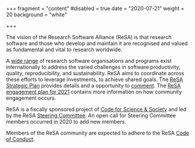+++
fragment = "content"
#disabled = true
date = "2020-07-21"
weight = 20
background = "white"

+++

The vision of the Research Software Alliance (ReSA) is that research software and those who develop and maintain it are recognised and valued as fundamental and vital to research worldwide.

A [wide range](https://arxiv.org/abs/1811.08473) of research software organisations and programs exist internationally to address the varied challenges in
software productivity, quality, reproducibility, and sustainability. ReSA aims to coordinate across these efforts to leverage investments, to achieve shared goals. The [ReSA Strategic Plan](https://www.researchsoft.org/documents/Strategic_Plan_2021-23.pdf) provides details and a opportunity to [comment](https://github.com/researchsoft/website/discussions/5). The [ReSA engagement plan for 2021](https://www.researchsoft.org/documents/Engagement_Plan_2021.pdf) contains more information on how community engagement occurs.

ReSA is a fiscally sponsored project of [Code for Science & Society](https://codeforscience.org/) and led by the ReSA [Steering Committee](https://www.researchsoft.org/people/). An open call for Steering Committee members occurred in 2020 to add new members.

Members of the ReSA community are expected to adhere to the ReSA [Code of Conduct](https://www.researchsoft.org/code-of-conduct/).
